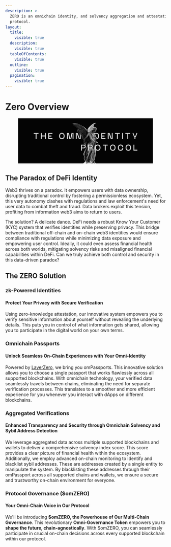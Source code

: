 ```yaml
---
description: >-
  ZERO is an omnichain identity, and solvency aggregation and attestation
  protocol.
layout:
  title:
    visible: true
  description:
    visible: true
  tableOfContents:
    visible: true
  outline:
    visible: true
  pagination:
    visible: true
---
```


# Zero Overview

<figure><img src=".gitbook/assets/zero-social-bg (1).png" alt=""><figcaption></figcaption></figure>

## The Paradox of DeFi Identity

Web3 thrives on a paradox. It empowers users with data ownership, disrupting traditional control by fostering a permissionless ecosystem. Yet, this very autonomy clashes with regulations and law enforcement's need for user data to combat theft and fraud. Data brokers exploit this tension, profiting from information web3 aims to return to users.

The solution? A delicate dance. DeFi needs a robust Know Your Customer (KYC) system that verifies identities while preserving privacy. This bridge between traditional off-chain and on-chain web3 identities would ensure compliance with regulations while minimizing data exposure and empowering user control. Ideally, it could even assess financial health across both worlds, mitigating solvency risks and misaligned financial capabilities within DeFi. Can we truly achieve both control and security in this data-driven paradox?

## The ZERO Solution

### zk-Powered Identities

#### Protect Your Privacy with Secure Verification

Using zero-knowledge attestation, our innovative system empowers you to verify sensitive information about yourself without revealing the underlying details. This puts you in control of what information gets shared, allowing you to participate in the digital world on your own terms.

### Omnichain Passports

#### Unlock Seamless On-Chain Experiences with Your Omni-Identity

Powered by [LayerZero](https://layerzero.network), we bring you omPassports. This innovative solution allows you to choose a single passport that works flawlessly across all supported blockchains. With omnichain technology, your verified data seamlessly travels between chains, eliminating the need for separate verification processes. This translates to a smoother and more efficient experience for you whenever you interact with dApps on different blockchains.

### Aggregated Verifications

#### Enhanced Transparency and Security through Omnichain Solvency and Sybil Address Detection

We leverage aggregated data across multiple supported blockchains and wallets to deliver a comprehensive solvency index score. This score provides a clear picture of financial health within the ecosystem. Additionally, we employ advanced on-chain monitoring to identify and blacklist sybil addresses. These are addresses created by a single entity to manipulate the system. By blacklisting these addresses through their omPassport across all supported chains and wallets, we ensure a secure and trustworthy on-chain environment for everyone.

### Protocol Governance ($omZERO)

#### Your Omni-Chain Voice in Our Protocol

We'll be introducing **$omZERO, the Powerhouse of Our Multi-Chain Governance**. This revolutionary **Omni-Governance Token** empowers you to **shape the future, chain-agnostically**. With $omZERO, you can seamlessly participate in crucial on-chain decisions across every supported blockchain within our protocol.
